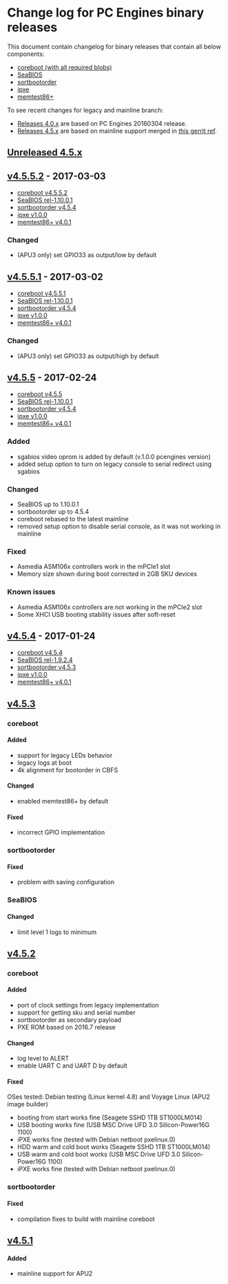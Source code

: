 Change log for PC Engines binary releases
=========================================

This document contain changelog for binary releases that contain all below
components:

* [coreboot (with all required blobs)](https://github.com/pcengines/coreboot)
* [SeaBIOS](https://github.com/pcengines/seabios)
* [sortbootorder](https://github.com/pcengines/sortbootorder)
* [ipxe](https://github.com/pcengines/ipxe)
* [memtest86+](https://github.com/pcengines/memtest86plus)

To see recent changes for legacy and mainline branch:
* [Releases 4.0.x](#unreleased-40x) are based on PC Engines 20160304 release.
* [Releases 4.5.x](#unreleased-45x) are based on mainline support merged in
[this gerrit ref](https://review.coreboot.org/#/c/14138/).

## [Unreleased 4.5.x]
## [v4.5.5.2] - 2017-03-03
- [coreboot v4.5.5.2](https://github.com/pcengines/coreboot/blob/coreboot-4.5.x/CHANGELOG.md#v4552---2017-03-03)
- [SeaBIOS rel-1.10.0.1](https://github.com/pcengines/seabios/blob/coreboot-4.0.x/CHANGELOG.md#rel-11001---2017-02-23)
- [sortbootorder v4.5.4](https://github.com/pcengines/sortbootorder/blob/master/CHANGELOG.md#v454---2017-02-23)
- [ipxe v1.0.0](https://github.com/pcengines/ipxe)
- [memtest86+ v4.0.1](https://github.com/pcengines/memtest86plus/blob/coreboot-4.0.x/CHANGELOG.md#v401---2016-05-11)

### Changed
- (APU3 only) set GPIO33 as output/low by default

## [v4.5.5.1] - 2017-03-02
- [coreboot v4.5.5.1](https://github.com/pcengines/coreboot/blob/coreboot-4.5.x/CHANGELOG.md#v4551---2017-03-02)
- [SeaBIOS rel-1.10.0.1](https://github.com/pcengines/seabios/blob/coreboot-4.0.x/CHANGELOG.md#rel-11001---2017-02-23)
- [sortbootorder v4.5.4](https://github.com/pcengines/sortbootorder/blob/master/CHANGELOG.md#v454---2017-02-23)
- [ipxe v1.0.0](https://github.com/pcengines/ipxe)
- [memtest86+ v4.0.1](https://github.com/pcengines/memtest86plus/blob/coreboot-4.0.x/CHANGELOG.md#v401---2016-05-11)

### Changed
- (APU3 only) set GPIO33 as output/high by default

## [v4.5.5] - 2017-02-24
- [coreboot v4.5.5](https://github.com/pcengines/coreboot/blob/coreboot-4.5.x/CHANGELOG.md#v455---2017-02-24)
- [SeaBIOS rel-1.10.0.1](https://github.com/pcengines/seabios/blob/coreboot-4.0.x/CHANGELOG.md#rel-11001---2017-02-23)
- [sortbootorder v4.5.4](https://github.com/pcengines/sortbootorder/blob/master/CHANGELOG.md#v454---2017-02-23)
- [ipxe v1.0.0](https://github.com/pcengines/ipxe)
- [memtest86+ v4.0.1](https://github.com/pcengines/memtest86plus/blob/coreboot-4.0.x/CHANGELOG.md#v401---2016-05-11)

### Added

- sgabios video oprom is added by default (v.1.0.0 pcengines version)
- added setup option to turn on legacy console to serial redirect using sgabios

### Changed

- SeaBIOS up to 1.10.0.1
- sortbootorder up to 4.5.4
- coreboot rebased to the latest mainline
- removed setup option to disable serial console, as it was not working in
  mainline

### Fixed

- Asmedia ASM106x controllers work in the mPCIe1 slot
- Memory size shown during boot corrected in 2GB SKU devices

### Known issues

- Asmedia ASM106x controllers are not working in the mPCIe2 slot
- Some XHCI USB booting stability issues after soft-reset

## [v4.5.4] - 2017-01-24
- [coreboot v4.5.4](https://github.com/pcengines/coreboot/blob/coreboot-4.5.x/CHANGELOG.md#v454---2017-01-24)
- [SeaBIOS rel-1.9.2.4](https://github.com/pcengines/seabios/blob/coreboot-4.0.x/CHANGELOG.md#rel-1924---2016-01-23)
- [sortbootorder v4.5.3](https://github.com/pcengines/sortbootorder/blob/master/CHANGELOG.md#v453---2017-01-12)
- [ipxe v1.0.0](https://github.com/pcengines/ipxe)
- [memtest86+ v4.0.1](https://github.com/pcengines/memtest86plus/blob/coreboot-4.0.x/CHANGELOG.md#v401---2016-05-11)

## [v4.5.3]
### coreboot
#### Added
- support for legacy LEDs behavior
- legacy logs at boot
- 4k alignment for bootorder in CBFS

#### Changed
- enabled memtest86+ by default

#### Fixed
- incorrect GPIO implementation

### sortbootorder
#### Fixed
- problem with saving configuration

### SeaBIOS
#### Changed
- limit level 1 logs to minimum

## [v4.5.2]
### coreboot
#### Added
- port of clock settings from legacy implementation
- support for getting sku and serial number
- sortbootorder as secondary payload
- PXE ROM based on 2016.7 release

#### Changed
- log level to ALERT
- enable UART C and UART D by default

#### Fixed
OSes tested: Debian testing (Linux kernel 4.8) and Voyage Linux (APU2 image
builder)
- booting from start works fine (Seagete SSHD 1TB ST1000LM014)
- USB booting works fine (USB MSC Drive UFD 3.0 Silicon-Power16G 1100)
- iPXE works fine (tested with Debian netboot pxelinux.0)
- HDD warm and cold boot works (Seagete SSHD 1TB ST1000LM014)
- USB warm and cold boot works (USB MSC Drive UFD 3.0 Silicon-Power16G 1100)
- iPXE works fine (tested with Debian netboot pxelinux.0)

### sortbootorder
#### Fixed
- compilation fixes to build with mainline coreboot

## [v4.5.1]
#### Added
- mainline support for APU2

[Unreleased 4.5.x]: https://github.com/pcengines/coreboot/compare/v4.5.5.2...coreboot-4.5.x
[v4.5.5.2]: https://github.com/pcengines/coreboot/compare/v4.5.5.1...v4.5.5.2
[v4.5.5.1]: https://github.com/pcengines/coreboot/compare/v4.5.5...v4.5.5.1
[v4.5.5]: https://github.com/pcengines/coreboot/compare/v4.5.4...v4.5.5
[v4.5.4]: https://github.com/pcengines/coreboot/compare/v4.5.3...v4.5.4
[v4.5.3]: https://github.com/pcengines/coreboot/compare/v4.5.2...v4.5.3
[v4.5.2]: https://github.com/pcengines/coreboot/compare/v4.5.1...v4.5.2
[v4.5.1]: https://github.com/pcengines/coreboot/compare/65a9462a73bd9c5e1054ea315b51574b4bf2f270...v4.5.1
